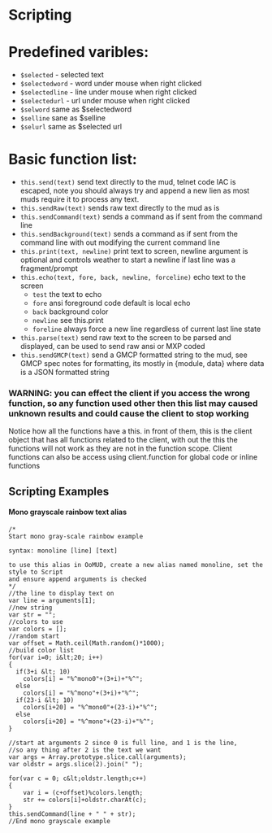 # Scripting

# Predefined varibles:
- `$selected` - selected text
- `$selectedword` - word under mouse when right clicked
- `$selectedline` - line under mouse when right clicked
- `$selectedurl` - url under mouse when right clicked
- `$selword` same as $selectedword
- `$selline` sane as $selline
- `$selurl` same as $selected url

# Basic function list:
- `this.send(text)` send text directly to the mud, telnet code IAC is escaped, note you should always try and append a new lien as most muds require it to process any text.
- `this.sendRaw(text)` sends raw text directly to the mud as is
- `this.sendCommand(text)` sends a command as if sent from the command line
- `this.sendBackground(text)` sends a command as if sent from the command line with out modifying the current command line
- `this.print(text, newline)` print text to screen, newline argument is optional and controls weather to start a newline if last line was a fragment/prompt
- `this.echo(text, fore, back, newline, forceline)` echo text to the screen
  - `test` the text to echo
  - `fore` ansi foreground code default is local echo
  - `back` background color
  - `newline` see this.print
  - `foreline` always force a new line regardless of current last line state
- `this.parse(text)` send raw text to the screen to be parsed and displayed, can be used to send raw ansi or MXP coded
- `this.sendGMCP(text)` send a GMCP formatted string to the mud, see GMCP spec notes for formatting, its mostly in {module, data} where data is a JSON formatted string
### **WARNING**: you can effect the client if you access the wrong function, so any function used other then this list may caused unknown results and could cause the client to stop working

Notice how all the functions have a this. in front of them, this is the client object that has all functions related to the client, with out the this the functions will not work as they are not in the function scope. Client functions can also be access using client.function for global code or inline functions
## Scripting Examples
#### Mono grayscale rainbow text alias
```
/*
Start mono gray-scale rainbow example

syntax: monoline [line] [text]

to use this alias in OoMUD, create a new alias named monoline, set the style to Script
and ensure append arguments is checked
*/
//the line to display text on
var line = arguments[1];
//new string
var str = "";
//colors to use
var colors = [];
//random start
var offset = Math.ceil(Math.random()*1000);
//build color list
for(var i=0; i&lt;20; i++)
{
  if(3+i &lt; 10)
    colors[i] = "%^mono0"+(3+i)+"%^";
  else
  	colors[i] = "%^mono"+(3+i)+"%^";
  if(23-i &lt; 10)
  	colors[i+20] = "%^mono0"+(23-i)+"%^";
  else
  	colors[i+20] = "%^mono"+(23-i)+"%^";
}

//start at arguments 2 since 0 is full line, and 1 is the line, 
//so any thing after 2 is the text we want
var args = Array.prototype.slice.call(arguments);
var oldstr = args.slice(2).join(" ");

for(var c = 0; c&lt;oldstr.length;c++) 
{
	var i = (c+offset)%colors.length;
	str += colors[i]+oldstr.charAt(c); 
}
this.sendCommand(line + " " + str);
//End mono grayscale example
```